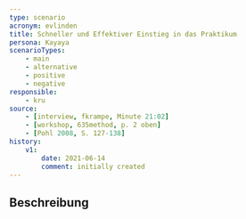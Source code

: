 ```yaml
---
type: scenario
acronym: evlinden
title: Schneller und Effektiver Einstieg in das Praktikum
persona: Kayaya
scenarioTypes: 
    - main
    - alternative
    - positive
    - negative
responsible: 
    - kru
source: 
    - [interview, fkrampe, Minute 21:02]
    - [workshop, 635method, p. 2 oben]
    - [Pohl 2008, S. 127-138]
history:
    v1:
        date: 2021-06-14
        comment: initially created
---
```


## Beschreibung

